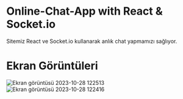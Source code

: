 # Online-Chat-App with React & Socket.io
Sitemiz React ve Socket.io kullanarak anlık chat yapmamızı sağlıyor.
# Ekran Görüntüleri
![Ekran görüntüsü 2023-10-28 122513](https://github.com/Canzz0/Online-Chat-App/assets/78309558/5081e5a6-7844-464f-8286-66b1e4346bd1)
![Ekran görüntüsü 2023-10-28 122416](https://github.com/Canzz0/Online-Chat-App/assets/78309558/33ca77bf-c360-4ab7-bcab-3b9fdc2374f7)
